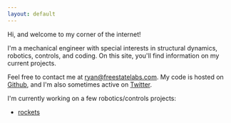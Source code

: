 ```yaml
---
layout: default
---
```


Hi, and welcome to my corner of the internet!  

I'm a mechanical engineer with special interests in structural dynamics, robotics, controls, and coding. On this site, you'll find information on my current projects.  

Feel free to contact me at [ryan@freestatelabs.com](mailto:ryan@freestatelabs.com). My code is hosted on [Github](https://github.com/freestatelabs), and I'm also sometimes active on [Twitter](https://twitter.com/free_state_labs).

I'm currently working on a few robotics/controls projects:
* [rockets](/rockets)

